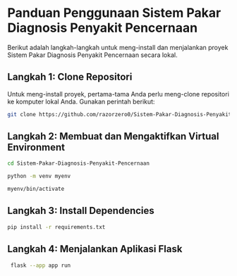 # Panduan Penggunaan Sistem Pakar Diagnosis Penyakit Pencernaan

Berikut adalah langkah-langkah untuk meng-install dan menjalankan proyek Sistem Pakar Diagnosis Penyakit Pencernaan secara lokal.

## Langkah 1: Clone Repositori

Untuk meng-install proyek, pertama-tama Anda perlu meng-clone repositori ke komputer lokal Anda. Gunakan perintah berikut:

```bash
git clone https://github.com/razorzero0/Sistem-Pakar-Diagnosis-Penyakit-Pencernaan.git
```
## Langkah 2: Membuat dan Mengaktifkan Virtual Environment

```bash
cd Sistem-Pakar-Diagnosis-Penyakit-Pencernaan
```
```bash
python -m venv myenv
```
```bash
myenv/bin/activate
```
## Langkah 3: Install Dependencies

```bash
pip install -r requirements.txt
```
## Langkah 4: Menjalankan Aplikasi Flask

```bash
 flask --app app run
```
